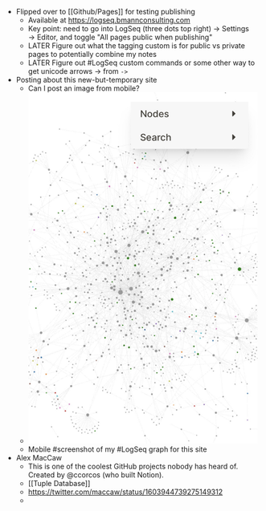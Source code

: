 - Flipped over to [[Github/Pages]] for testing publishing
	- Available at https://logseq.bmannconsulting.com
	- Key point: need to go into LogSeq (three dots top right) → Settings → Editor, and toggle "All pages public when publishing"
	- LATER Figure out what the tagging custom is for public vs private pages to potentially combine my notes
	- LATER Figure out #LogSeq custom commands or some other way to get unicode arrows → from `->`
- Posting about this new-but-temporary site
	- Can I post an image from mobile?
	- ![2022-12-16-23-01-48.jpeg](../assets/2022-12-16-23-01-48.jpeg)
	- Mobile #screenshot of my #LogSeq graph for this site
- Alex MacCaw
	- This is one of the coolest GitHub projects nobody has heard of. Created by @ccorcos (who built Notion).
	- [[Tuple Database]]
	- https://twitter.com/maccaw/status/1603944739275149312
	-